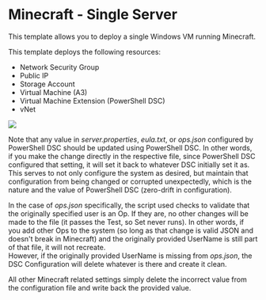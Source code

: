 # Minecraft - Single Server

This template allows you to deploy a single Windows VM running Minecraft.
 
This template deploys the following resources:
<ul>
	<li>Network Security Group</li>
	<li>Public IP</li>
	<li>Storage Account</li>
	<li>Virtual Machine (A3)</li>
	<li>Virtual Machine Extension (PowerShell DSC)</li>
	<li>vNet</li>
</ul>

<a href="https://portal.azure.com/#create/Microsoft.Template/uri/https%3A%2F%2Fraw.githubusercontent.com%2Fzjalexander%2FAzureMinecraft%2Fmaster%2FSingleServer%2FSingleServer.json" target="_blank">
    <img src="http://azuredeploy.net/deploybutton.png"/>
</a>

Note that any value in <i>server.properties</i>, <i>eula.txt</i>, or <i>ops.json</i> configured by PowerShell DSC should be updated using PowerShell DSC.  In other words, if you 
make the change directly in the respective file, since PowerShell DSC configured that setting, it will set it back to whatever DSC initially set it as.  This
serves to not only configure the system as desired, but maintain that configuration from being changed or corrupted unexpectedly, which is the nature
and the value of PowerShell DSC (zero-drift in configuration).

In the case of <i>ops.json</i> specifically, the script used checks to validate that the originally specified user is an Op.  If they are, no
other changes will be made to the file (it passes the Test, so Set never runs).  In other words, if you add other Ops to the system (so long as
that change is valid JSON and doesn't break in Minecraft) and the originally provided UserName is still part of that file, it will not recreate.  
However, if the originally provided UserName is missing from <i>ops.json</i>, the DSC Configuration will delete whatever is there and create it clean.

All other Minecraft related settings simply delete the incorrect value from the configuration file and write back the provided value.
